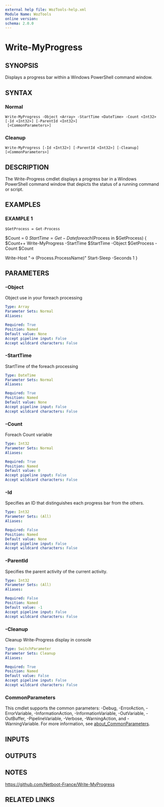```yaml
---
external help file: WozTools-help.xml
Module Name: WozTools
online version:
schema: 2.0.0
---
```


# Write-MyProgress

## SYNOPSIS
Displays a progress bar within a Windows PowerShell command window.

## SYNTAX

### Normal
```
Write-MyProgress -Object <Array> -StartTime <DateTime> -Count <Int32> [-Id <Int32>] [-ParentId <Int32>]
 [<CommonParameters>]
```

### Cleanup
```
Write-MyProgress [-Id <Int32>] [-ParentId <Int32>] [-Cleanup] [<CommonParameters>]
```

## DESCRIPTION
The Write-Progress cmdlet displays a progress bar in a Windows PowerShell command window that depicts the status of a running command or script.

## EXAMPLES

### EXAMPLE 1
```
$GetProcess = Get-Process
```

$Count = 0
$StartTime = Get-Date
foreach($Process in $GetProcess) {
$Count++
Write-MyProgress -StartTime $StartTime -Object $GetProcess -Count $Count

Write-Host "-\> $($Process.ProcessName)"
Start-Sleep -Seconds 1
}

## PARAMETERS

### -Object
Object use in your foreach processing

```yaml
Type: Array
Parameter Sets: Normal
Aliases:

Required: True
Position: Named
Default value: None
Accept pipeline input: False
Accept wildcard characters: False
```

### -StartTime
StartTime of the foreach processing

```yaml
Type: DateTime
Parameter Sets: Normal
Aliases:

Required: True
Position: Named
Default value: None
Accept pipeline input: False
Accept wildcard characters: False
```

### -Count
Foreach Count variable

```yaml
Type: Int32
Parameter Sets: Normal
Aliases:

Required: True
Position: Named
Default value: 0
Accept pipeline input: False
Accept wildcard characters: False
```

### -Id
Specifies an ID that distinguishes each progress bar from the others.

```yaml
Type: Int32
Parameter Sets: (All)
Aliases:

Required: False
Position: Named
Default value: None
Accept pipeline input: False
Accept wildcard characters: False
```

### -ParentId
Specifies the parent activity of the current activity.

```yaml
Type: Int32
Parameter Sets: (All)
Aliases:

Required: False
Position: Named
Default value: -1
Accept pipeline input: False
Accept wildcard characters: False
```

### -Cleanup
Cleanup Write-Progress display in console

```yaml
Type: SwitchParameter
Parameter Sets: Cleanup
Aliases:

Required: True
Position: Named
Default value: False
Accept pipeline input: False
Accept wildcard characters: False
```

### CommonParameters
This cmdlet supports the common parameters: -Debug, -ErrorAction, -ErrorVariable, -InformationAction, -InformationVariable, -OutVariable, -OutBuffer, -PipelineVariable, -Verbose, -WarningAction, and -WarningVariable. For more information, see [about_CommonParameters](http://go.microsoft.com/fwlink/?LinkID=113216).

## INPUTS

## OUTPUTS

## NOTES
https://github.com/Netboot-France/Write-MyProgress

## RELATED LINKS
